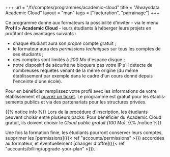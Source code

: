+++
url = "/fr/comptes/programmes/academic-cloud"
title = "Alwaysdata Academic Cloud"
layout = "man"
tags = ["facturation", "parrainage"]
+++

Ce programme donne aux formateurs la possibilité d'inviter - via le menu **Profil > Academic Cloud** - leurs étudiants à héberger leurs projets en profitant des avantages suivants :

- chaque étudiant aura son _propre_ compte gratuit ;
- le formateur aura des _permissions techniques_ sur tous les comptes de ses étudiants ;
- ces comptes sont limités à _200 Mo_ d'espace disque ;
- notre dispositif de sécurité ne bloquera pas votre IP s'il détecte de nombreuses requêtes venant de la même origine (du même établissement par exemple dans le cadre d'un cours donné depuis l'enceinte d'une école).

Pour en bénéficier remplissez votre profil avec les informations de votre établissement et [ouvrez un ticket](https://admin.alwaysdata.com/support/add/). Le programme est gratuit pour les éta­blis­se­ments publics et via des partenariats pour les structures privées.

{{% notice info %}}
Lors de la procédure d'inscription, les étudiants peuvent choisir entre plusieurs packs. Pour bénéficier du Academic Cloud gratuit, ils doivent choisir le *Cloud public gratuit (100 Mo)*.
{{% /notice %}}

Une fois la formation finie, les étudiants pourront conserver leurs comptes, supprimer les [permissions]({{< ref "accounts/permissions" >}}) accordées au formateur, et éventuellement [changer d'offre]({{< ref "accounts/billing/upgrade-your-plan" >}}).
